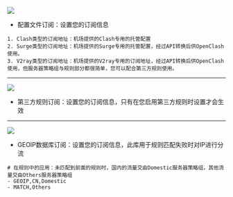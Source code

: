 
![](https://github.com/vernesong/OpenClash/raw/master/img/config-subscribe1.png)

* 配置文件订阅：设置您的订阅信息
```
1. Clash类型的订阅地址：机场提供的Clash专用的托管配置
2. Surge类型的订阅地址：机场提供的Surge专用的托管配置，经过API转换后供OpenClash使用。
3. V2ray类型的订阅地址：机场提供的V2ray专用的订阅地址，经过API转换后供OpenClash使用，但服务器策略组与规则部分都很简单，您可以配合第三方规则使用。
```
***

![](https://github.com/vernesong/OpenClash/raw/master/img/set6.png)

* 第三方规则订阅：设置您的订阅信息，只有在您启用第三方规则时设置才会生效

***

![](https://github.com/vernesong/OpenClash/raw/master/img/set6.png)

* GEOIP数据库订阅：设置您的订阅信息，此库用于规则匹配失败时对IP进行分流
```
# 在规则中的应用：未匹配到前面的规则时，国内的流量交由Domestic服务器策略组，其他流量交由Others服务器策略组
- GEOIP,CN,Domestic
- MATCH,Others
```